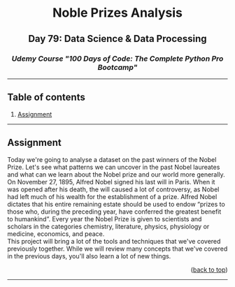 <a id="readme-top"></a>
<div align="center">
<h1>Noble Prizes Analysis</h1>
<h2>Day 79: Data Science & Data Processing</h2>
<i><h3>Udemy Course "100 Days of Code: The Complete Python Pro Bootcamp"</h3></i>
</div>
<hr>

<!-- TABLE OF CONTENTS -->
## Table of contents
1. [Assignment](#assignment)

<hr>

<a id="assignment"></a>
## Assignment
Today we're going to analyse a dataset on the past winners of the Nobel Prize. Let's see what patterns we can uncover in the past Nobel laureates and what can we learn about the Nobel prize and our world more generally.<br>
On November 27, 1895, Alfred Nobel signed his last will in Paris. When it was opened after his death, the will caused a lot of controversy, as Nobel had left much of his wealth for the establishment of a prize. Alfred Nobel dictates that his entire remaining estate should be used to endow “prizes to those who, during the preceding year, have conferred the greatest benefit to humankind”. Every year the Nobel Prize is given to scientists and scholars in the categories chemistry, literature, physics, physiology or medicine, economics, and peace.<br>
This project will bring a lot of the tools and techniques that we've covered previously together. While we will review many concepts that we've covered in the previous days, you'll also learn a lot of new things.
<p align="right">(<a href="#readme-top">back to top</a>)</p>

<hr>
